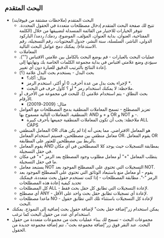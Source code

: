 ## البحث المتقدم
- البحث المتقدم (ملاحظات مشتقة من فيوفايند)
  - تتيح لك صفحة البحث المتقدم إدخال مصطلحات متعددة في الحقول المحددة. تتوفر الخيارات للاختيار من القائمة المنسدلة لتضييقها من خلال (الكلمة المفتاحية، العنوان، بداية العنوان، المؤلف، الموضوع، ردمك/ ردمد/ الباركود الدولي، الناشر، السلسلة، سنة النشر، جدول المحتويات، رقم التسجيلة، رقم الاستدعاء). يمكنك دمج عوامل البحث التالية.
   - المعاملات
    - عمليات البحث بالعبارات - قم بوضع البحث بالكامل بين علامتي الاقتباس (""). سيؤدي وضع علامتي اقتباس في بداية مجموعة الكلمات الخاصة بك ونهايتها إلى إعادة النتائج بالترتيب الدقيق للعبارة دون أي تغيير. 
    - بحث البدل - يستخدم بحث البدل علامة (؟)
      - مثال: أكاد؟
      - لإجراء بحث بدل من عدة أحرف، 0 أو أكثر، استخدم  الرمز *.      
      - ملاحظة: لا يمكنك استخدام رمز * أو ؟ كأول حرف في البحث.
    - بحث النطاق - يتم استخدام علامتي {}. للبحث في مجموعة من الأحرف أو الأرقام. 
      - مثال: {2009-20019} 
    - تعزيز المصطلح - تسمح المعاملات المنطقية بدمج المصطلحات مع العوامل المنطقية. المعاملات التالية مسموح بها: AND و + و OR و NOT و -.
      - ملاحظة: يجب أن تكون المعاملات المنطقية جميعها بأحرف كبيرة ALL CAPS
     - المعامل المنطقي OR هو المعامل الافتراضي. مما يعني أنه إذا لم يكن هناك معامل منطقي بين مصطلحين، فسيتم استخدام المعامل OR. يقوم المعامل OR بالربط بين مصطلحين للعثور على المطابقة.
     - يقوم المعامل AND بمطابقة التسجيلات حيث يوجد كلا المصطلحين في أي مكان في حقل التسجيلة.
     - يتطلب المعامل "+" أو معامل مطلوب وجود المصطلح بعد الرمز "+" في مكان ما في حقل التسجيلة.
     - يستبعد معامل NOT التسجيلات التي تحتوي على المصطلح الموجود بعد NOT.
     - يقوم - أو معامل منع باستبعاد الوثائق التي تحتوي على المصطلح الموجود بعد الرمز "-".
   مطابقة المصطلحات - إذا كنت تستخدم حقول بحث متعددة، فيمكنك تحديد كيفية إعادة هذه المصطلحات
    - كل المصطلحات ALL - لإعادة التسجيلات التي تطابق كل حقل بحث فقط.
    - أي مصطلح ANY - لإعادة أي تسجيلات تطابق حقل بحث واحد على الأقل.
    - ماعدا مصطلحات NO - لإعادة كل التسجيلات باستثناء تلك التي تطابق حقول البحث.
 - يمكن استخدام زر"إضافة حقل بحث" لإضافة حقول بحث إضافية إلى النموذج. يمكنك استخدام أي عدد من حقول البحث كما ترغب.
 - مجموعات البحث - تسمح لك ببناء عمليات بحث من مجموعات متعددة من حقول البحث. عند النقر فوق زر"إضافة مجموعة بحث"، تتم إضافة مجموعة جديدة من الحقول.
